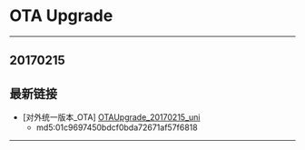 # OTA Upgrade

***
## 20170215

## 最新链接
- [对外统一版本_OTA] [OTAUpgrade_20170215_uni]
	- md5:01c9697450bdcf0bda72671af57f6818

******

[OTAUpgrade_20170215_uni]:http://172.16.11.9:8009/dailybuild/OtaUpgradeService_1.2_advert/2017-02-15_12-01-54/